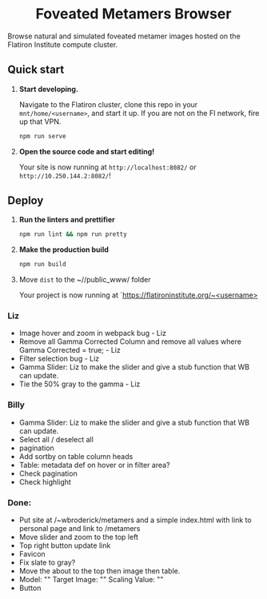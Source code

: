 <h1 align="center">
  Foveated Metamers Browser
</h1>

Browse natural and simulated foveated metamer images hosted on the Flatiron Institute compute cluster.

## Quick start

1.  **Start developing.**

    Navigate to the Flatiron cluster, clone this repo in your `mnt/home/<username>`, and start it up. If you are not on the FI network, fire up that VPN.

    ```zsh
    npm run serve
    ```

2.  **Open the source code and start editing!**

    Your site is now running at `http://localhost:8082/` or `http://10.250.144.2:8082/`!

## Deploy

1. **Run the linters and prettifier**

   ```zsh
   npm run lint && npm run pretty
   ```

2. **Make the production build**

   ```zsh
   npm run build
   ```

3. Move `dist` to the ~/<USERNAME>/public_www/ folder

    Your project is now running at `https://flatironinstitute.org/~<username>


### Liz
- Image hover and zoom in webpack bug - Liz
- Remove all Gamma Corrected Column and remove all values where Gamma Corrected = true; - Liz
- Filter selection bug - Liz
- Gamma Slider: Liz to make the slider and give a stub function that WB can update.
- Tie the 50% gray to the gamma - Liz

### Billy
- Gamma Slider: Liz to make the slider and give a stub function that WB can update.
- Select all / deselect all
- pagination
- Add sortby on table column heads
- Table: metadata def on hover or in filter area?
- Check pagination
- Check highlight


### Done:
- Put site at /~wbroderick/metamers and a simple index.html with link to personal page and link to /metamers
- Move slider and zoom to the top left
- Top right button update link
- Favicon
- Fix slate to gray?
- Move the about to the top then image then table.
- Model: "" Target Image: "" Scaling Value: ""
- Button
